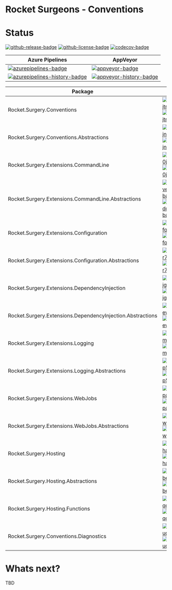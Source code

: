 # Rocket Surgeons - Conventions

# Status
<!-- badges -->
[![github-release-badge]][github-release]
[![github-license-badge]][github-license]
[![codecov-badge]][codecov]
<!-- badges -->

<!-- history badges -->
| Azure Pipelines | AppVeyor |
| --------------- | -------- |
| [![azurepipelines-badge]][azurepipelines] | [![appveyor-badge]][appveyor] |
| [![azurepipelines-history-badge]][azurepipelines-history] | [![appveyor-history-badge]][appveyor-history] |
<!-- history badges -->

<!-- nuget packages -->
| Package | NuGet | MyGet |
| ------- | ----- | ----- |
| Rocket.Surgery.Conventions | [![nuget-version-jtmuuh8il9ng-badge]![nuget-downloads-jtmuuh8il9ng-badge]][nuget-jtmuuh8il9ng] | [![myget-version-jtmuuh8il9ng-badge]![myget-downloads-jtmuuh8il9ng-badge]][myget-jtmuuh8il9ng] |
| Rocket.Surgery.Conventions.Abstractions | [![nuget-version-jn19kbpg2y2w-badge]![nuget-downloads-jn19kbpg2y2w-badge]][nuget-jn19kbpg2y2w] | [![myget-version-jn19kbpg2y2w-badge]![myget-downloads-jn19kbpg2y2w-badge]][myget-jn19kbpg2y2w] |
| Rocket.Surgery.Extensions.CommandLine | [![nuget-version-0jn5zay1q+ha-badge]![nuget-downloads-0jn5zay1q+ha-badge]][nuget-0jn5zay1q+ha] | [![myget-version-0jn5zay1q+ha-badge]![myget-downloads-0jn5zay1q+ha-badge]][myget-0jn5zay1q+ha] |
| Rocket.Surgery.Extensions.CommandLine.Abstractions | [![nuget-version-/v6fbqulwgrq-badge]![nuget-downloads-/v6fbqulwgrq-badge]][nuget-/v6fbqulwgrq] | [![myget-version-/v6fbqulwgrq-badge]![myget-downloads-/v6fbqulwgrq-badge]][myget-/v6fbqulwgrq] |
| Rocket.Surgery.Extensions.Configuration | [![nuget-version-fq7f5g8l63jq-badge]![nuget-downloads-fq7f5g8l63jq-badge]][nuget-fq7f5g8l63jq] | [![myget-version-fq7f5g8l63jq-badge]![myget-downloads-fq7f5g8l63jq-badge]][myget-fq7f5g8l63jq] |
| Rocket.Surgery.Extensions.Configuration.Abstractions | [![nuget-version-r73agfceobqq-badge]![nuget-downloads-r73agfceobqq-badge]][nuget-r73agfceobqq] | [![myget-version-r73agfceobqq-badge]![myget-downloads-r73agfceobqq-badge]][myget-r73agfceobqq] |
| Rocket.Surgery.Extensions.DependencyInjection | [![nuget-version-jg1zivnvskgg-badge]![nuget-downloads-jg1zivnvskgg-badge]][nuget-jg1zivnvskgg] | [![myget-version-jg1zivnvskgg-badge]![myget-downloads-jg1zivnvskgg-badge]][myget-jg1zivnvskgg] |
| Rocket.Surgery.Extensions.DependencyInjection.Abstractions | [![nuget-version-evvht/fmwopa-badge]![nuget-downloads-evvht/fmwopa-badge]][nuget-evvht/fmwopa] | [![myget-version-evvht/fmwopa-badge]![myget-downloads-evvht/fmwopa-badge]][myget-evvht/fmwopa] |
| Rocket.Surgery.Extensions.Logging | [![nuget-version-mv0bmpshxltg-badge]![nuget-downloads-mv0bmpshxltg-badge]][nuget-mv0bmpshxltg] | [![myget-version-mv0bmpshxltg-badge]![myget-downloads-mv0bmpshxltg-badge]][myget-mv0bmpshxltg] |
| Rocket.Surgery.Extensions.Logging.Abstractions | [![nuget-version-p5wphpmtu44a-badge]![nuget-downloads-p5wphpmtu44a-badge]][nuget-p5wphpmtu44a] | [![myget-version-p5wphpmtu44a-badge]![myget-downloads-p5wphpmtu44a-badge]][myget-p5wphpmtu44a] |
| Rocket.Surgery.Extensions.WebJobs | [![nuget-version-pafe9dk70zgw-badge]![nuget-downloads-pafe9dk70zgw-badge]][nuget-pafe9dk70zgw] | [![myget-version-pafe9dk70zgw-badge]![myget-downloads-pafe9dk70zgw-badge]][myget-pafe9dk70zgw] |
| Rocket.Surgery.Extensions.WebJobs.Abstractions | [![nuget-version-wbbycndytkvw-badge]![nuget-downloads-wbbycndytkvw-badge]][nuget-wbbycndytkvw] | [![myget-version-wbbycndytkvw-badge]![myget-downloads-wbbycndytkvw-badge]][myget-wbbycndytkvw] |
| Rocket.Surgery.Hosting | [![nuget-version-haidmu8p33tw-badge]![nuget-downloads-haidmu8p33tw-badge]][nuget-haidmu8p33tw] | [![myget-version-haidmu8p33tw-badge]![myget-downloads-haidmu8p33tw-badge]][myget-haidmu8p33tw] |
| Rocket.Surgery.Hosting.Abstractions | [![nuget-version-be0yledvjjja-badge]![nuget-downloads-be0yledvjjja-badge]][nuget-be0yledvjjja] | [![myget-version-be0yledvjjja-badge]![myget-downloads-be0yledvjjja-badge]][myget-be0yledvjjja] |
| Rocket.Surgery.Hosting.Functions | [![nuget-version-qg61hcqtvrkg-badge]![nuget-downloads-qg61hcqtvrkg-badge]][nuget-qg61hcqtvrkg] | [![myget-version-qg61hcqtvrkg-badge]![myget-downloads-qg61hcqtvrkg-badge]][myget-qg61hcqtvrkg] |
| Rocket.Surgery.Conventions.Diagnostics | [![nuget-version-uqjej4fzhhvg-badge]![nuget-downloads-uqjej4fzhhvg-badge]][nuget-uqjej4fzhhvg] | [![myget-version-uqjej4fzhhvg-badge]![myget-downloads-uqjej4fzhhvg-badge]][myget-uqjej4fzhhvg] |
<!-- nuget packages -->

# Whats next?
TBD

<!-- generated references -->
[github-release]: https://github.com/RocketSurgeonsGuild/Conventions/releases/latest
[github-release-badge]: https://img.shields.io/github/release/RocketSurgeonsGuild/Conventions.svg?logo=github&style=flat "Latest Release"
[github-license]: https://github.com/RocketSurgeonsGuild/Conventions/blob/master/LICENSE
[github-license-badge]: https://img.shields.io/github/license/RocketSurgeonsGuild/Conventions.svg?style=flat "License"
[codecov]: https://codecov.io/gh/RocketSurgeonsGuild/Conventions
[codecov-badge]: https://img.shields.io/codecov/c/github/RocketSurgeonsGuild/Conventions.svg?color=E03997&label=codecov&logo=codecov&logoColor=E03997&style=flat "Code Coverage"
[azurepipelines]: https://rocketsurgeonsguild.visualstudio.com/Libraries/_build/latest?definitionId=7&branchName=master
[azurepipelines-badge]: https://img.shields.io/azure-devops/build/rocketsurgeonsguild/Libraries/7.svg?color=98C6FF&label=azure%20pipelines&logo=azuredevops&logoColor=98C6FF&style=flat "Azure Pipelines Status"
[azurepipelines-history]: https://rocketsurgeonsguild.visualstudio.com/Libraries/_build?definitionId=7&branchName=master
[azurepipelines-history-badge]: https://buildstats.info/azurepipelines/chart/rocketsurgeonsguild/Libraries/7?includeBuildsFromPullRequest=false "Azure Pipelines History"
[appveyor]: https://ci.appveyor.com/project/RocketSurgeonsGuild/Conventions
[appveyor-badge]: https://img.shields.io/appveyor/ci/RocketSurgeonsGuild/Conventions.svg?color=00b3e0&label=appveyor&logo=appveyor&logoColor=00b3e0&style=flat "AppVeyor Status"
[appveyor-history]: https://ci.appveyor.com/project/RocketSurgeonsGuild/Conventions/history
[appveyor-history-badge]: https://buildstats.info/appveyor/chart/RocketSurgeonsGuild/Conventions?includeBuildsFromPullRequest=false "AppVeyor History"
[nuget-jtmuuh8il9ng]: https://www.nuget.org/packages/Rocket.Surgery.Conventions/
[nuget-version-jtmuuh8il9ng-badge]: https://img.shields.io/nuget/v/Rocket.Surgery.Conventions.svg?color=004880&logo=nuget&style=flat-square "NuGet Version"
[nuget-downloads-jtmuuh8il9ng-badge]: https://img.shields.io/nuget/dt/Rocket.Surgery.Conventions.svg?color=004880&logo=nuget&style=flat-square "NuGet Downloads"
[myget-jtmuuh8il9ng]: https://www.myget.org/feed/rocket-surgeons-guild/package/nuget/Rocket.Surgery.Conventions
[myget-version-jtmuuh8il9ng-badge]: https://img.shields.io/myget/rocket-surgeons-guild/vpre/Rocket.Surgery.Conventions.svg?label=myget&color=004880&logo=nuget&style=flat-square "MyGet Pre-Release Version"
[myget-downloads-jtmuuh8il9ng-badge]: https://img.shields.io/myget/rocket-surgeons-guild/dt/Rocket.Surgery.Conventions.svg?color=004880&logo=nuget&style=flat-square "MyGet Downloads"
[nuget-jn19kbpg2y2w]: https://www.nuget.org/packages/Rocket.Surgery.Conventions.Abstractions/
[nuget-version-jn19kbpg2y2w-badge]: https://img.shields.io/nuget/v/Rocket.Surgery.Conventions.Abstractions.svg?color=004880&logo=nuget&style=flat-square "NuGet Version"
[nuget-downloads-jn19kbpg2y2w-badge]: https://img.shields.io/nuget/dt/Rocket.Surgery.Conventions.Abstractions.svg?color=004880&logo=nuget&style=flat-square "NuGet Downloads"
[myget-jn19kbpg2y2w]: https://www.myget.org/feed/rocket-surgeons-guild/package/nuget/Rocket.Surgery.Conventions.Abstractions
[myget-version-jn19kbpg2y2w-badge]: https://img.shields.io/myget/rocket-surgeons-guild/vpre/Rocket.Surgery.Conventions.Abstractions.svg?label=myget&color=004880&logo=nuget&style=flat-square "MyGet Pre-Release Version"
[myget-downloads-jn19kbpg2y2w-badge]: https://img.shields.io/myget/rocket-surgeons-guild/dt/Rocket.Surgery.Conventions.Abstractions.svg?color=004880&logo=nuget&style=flat-square "MyGet Downloads"
[nuget-0jn5zay1q+ha]: https://www.nuget.org/packages/Rocket.Surgery.Extensions.CommandLine/
[nuget-version-0jn5zay1q+ha-badge]: https://img.shields.io/nuget/v/Rocket.Surgery.Extensions.CommandLine.svg?color=004880&logo=nuget&style=flat-square "NuGet Version"
[nuget-downloads-0jn5zay1q+ha-badge]: https://img.shields.io/nuget/dt/Rocket.Surgery.Extensions.CommandLine.svg?color=004880&logo=nuget&style=flat-square "NuGet Downloads"
[myget-0jn5zay1q+ha]: https://www.myget.org/feed/rocket-surgeons-guild/package/nuget/Rocket.Surgery.Extensions.CommandLine
[myget-version-0jn5zay1q+ha-badge]: https://img.shields.io/myget/rocket-surgeons-guild/vpre/Rocket.Surgery.Extensions.CommandLine.svg?label=myget&color=004880&logo=nuget&style=flat-square "MyGet Pre-Release Version"
[myget-downloads-0jn5zay1q+ha-badge]: https://img.shields.io/myget/rocket-surgeons-guild/dt/Rocket.Surgery.Extensions.CommandLine.svg?color=004880&logo=nuget&style=flat-square "MyGet Downloads"
[nuget-/v6fbqulwgrq]: https://www.nuget.org/packages/Rocket.Surgery.Extensions.CommandLine.Abstractions/
[nuget-version-/v6fbqulwgrq-badge]: https://img.shields.io/nuget/v/Rocket.Surgery.Extensions.CommandLine.Abstractions.svg?color=004880&logo=nuget&style=flat-square "NuGet Version"
[nuget-downloads-/v6fbqulwgrq-badge]: https://img.shields.io/nuget/dt/Rocket.Surgery.Extensions.CommandLine.Abstractions.svg?color=004880&logo=nuget&style=flat-square "NuGet Downloads"
[myget-/v6fbqulwgrq]: https://www.myget.org/feed/rocket-surgeons-guild/package/nuget/Rocket.Surgery.Extensions.CommandLine.Abstractions
[myget-version-/v6fbqulwgrq-badge]: https://img.shields.io/myget/rocket-surgeons-guild/vpre/Rocket.Surgery.Extensions.CommandLine.Abstractions.svg?label=myget&color=004880&logo=nuget&style=flat-square "MyGet Pre-Release Version"
[myget-downloads-/v6fbqulwgrq-badge]: https://img.shields.io/myget/rocket-surgeons-guild/dt/Rocket.Surgery.Extensions.CommandLine.Abstractions.svg?color=004880&logo=nuget&style=flat-square "MyGet Downloads"
[nuget-fq7f5g8l63jq]: https://www.nuget.org/packages/Rocket.Surgery.Extensions.Configuration/
[nuget-version-fq7f5g8l63jq-badge]: https://img.shields.io/nuget/v/Rocket.Surgery.Extensions.Configuration.svg?color=004880&logo=nuget&style=flat-square "NuGet Version"
[nuget-downloads-fq7f5g8l63jq-badge]: https://img.shields.io/nuget/dt/Rocket.Surgery.Extensions.Configuration.svg?color=004880&logo=nuget&style=flat-square "NuGet Downloads"
[myget-fq7f5g8l63jq]: https://www.myget.org/feed/rocket-surgeons-guild/package/nuget/Rocket.Surgery.Extensions.Configuration
[myget-version-fq7f5g8l63jq-badge]: https://img.shields.io/myget/rocket-surgeons-guild/vpre/Rocket.Surgery.Extensions.Configuration.svg?label=myget&color=004880&logo=nuget&style=flat-square "MyGet Pre-Release Version"
[myget-downloads-fq7f5g8l63jq-badge]: https://img.shields.io/myget/rocket-surgeons-guild/dt/Rocket.Surgery.Extensions.Configuration.svg?color=004880&logo=nuget&style=flat-square "MyGet Downloads"
[nuget-r73agfceobqq]: https://www.nuget.org/packages/Rocket.Surgery.Extensions.Configuration.Abstractions/
[nuget-version-r73agfceobqq-badge]: https://img.shields.io/nuget/v/Rocket.Surgery.Extensions.Configuration.Abstractions.svg?color=004880&logo=nuget&style=flat-square "NuGet Version"
[nuget-downloads-r73agfceobqq-badge]: https://img.shields.io/nuget/dt/Rocket.Surgery.Extensions.Configuration.Abstractions.svg?color=004880&logo=nuget&style=flat-square "NuGet Downloads"
[myget-r73agfceobqq]: https://www.myget.org/feed/rocket-surgeons-guild/package/nuget/Rocket.Surgery.Extensions.Configuration.Abstractions
[myget-version-r73agfceobqq-badge]: https://img.shields.io/myget/rocket-surgeons-guild/vpre/Rocket.Surgery.Extensions.Configuration.Abstractions.svg?label=myget&color=004880&logo=nuget&style=flat-square "MyGet Pre-Release Version"
[myget-downloads-r73agfceobqq-badge]: https://img.shields.io/myget/rocket-surgeons-guild/dt/Rocket.Surgery.Extensions.Configuration.Abstractions.svg?color=004880&logo=nuget&style=flat-square "MyGet Downloads"
[nuget-jg1zivnvskgg]: https://www.nuget.org/packages/Rocket.Surgery.Extensions.DependencyInjection/
[nuget-version-jg1zivnvskgg-badge]: https://img.shields.io/nuget/v/Rocket.Surgery.Extensions.DependencyInjection.svg?color=004880&logo=nuget&style=flat-square "NuGet Version"
[nuget-downloads-jg1zivnvskgg-badge]: https://img.shields.io/nuget/dt/Rocket.Surgery.Extensions.DependencyInjection.svg?color=004880&logo=nuget&style=flat-square "NuGet Downloads"
[myget-jg1zivnvskgg]: https://www.myget.org/feed/rocket-surgeons-guild/package/nuget/Rocket.Surgery.Extensions.DependencyInjection
[myget-version-jg1zivnvskgg-badge]: https://img.shields.io/myget/rocket-surgeons-guild/vpre/Rocket.Surgery.Extensions.DependencyInjection.svg?label=myget&color=004880&logo=nuget&style=flat-square "MyGet Pre-Release Version"
[myget-downloads-jg1zivnvskgg-badge]: https://img.shields.io/myget/rocket-surgeons-guild/dt/Rocket.Surgery.Extensions.DependencyInjection.svg?color=004880&logo=nuget&style=flat-square "MyGet Downloads"
[nuget-evvht/fmwopa]: https://www.nuget.org/packages/Rocket.Surgery.Extensions.DependencyInjection.Abstractions/
[nuget-version-evvht/fmwopa-badge]: https://img.shields.io/nuget/v/Rocket.Surgery.Extensions.DependencyInjection.Abstractions.svg?color=004880&logo=nuget&style=flat-square "NuGet Version"
[nuget-downloads-evvht/fmwopa-badge]: https://img.shields.io/nuget/dt/Rocket.Surgery.Extensions.DependencyInjection.Abstractions.svg?color=004880&logo=nuget&style=flat-square "NuGet Downloads"
[myget-evvht/fmwopa]: https://www.myget.org/feed/rocket-surgeons-guild/package/nuget/Rocket.Surgery.Extensions.DependencyInjection.Abstractions
[myget-version-evvht/fmwopa-badge]: https://img.shields.io/myget/rocket-surgeons-guild/vpre/Rocket.Surgery.Extensions.DependencyInjection.Abstractions.svg?label=myget&color=004880&logo=nuget&style=flat-square "MyGet Pre-Release Version"
[myget-downloads-evvht/fmwopa-badge]: https://img.shields.io/myget/rocket-surgeons-guild/dt/Rocket.Surgery.Extensions.DependencyInjection.Abstractions.svg?color=004880&logo=nuget&style=flat-square "MyGet Downloads"
[nuget-mv0bmpshxltg]: https://www.nuget.org/packages/Rocket.Surgery.Extensions.Logging/
[nuget-version-mv0bmpshxltg-badge]: https://img.shields.io/nuget/v/Rocket.Surgery.Extensions.Logging.svg?color=004880&logo=nuget&style=flat-square "NuGet Version"
[nuget-downloads-mv0bmpshxltg-badge]: https://img.shields.io/nuget/dt/Rocket.Surgery.Extensions.Logging.svg?color=004880&logo=nuget&style=flat-square "NuGet Downloads"
[myget-mv0bmpshxltg]: https://www.myget.org/feed/rocket-surgeons-guild/package/nuget/Rocket.Surgery.Extensions.Logging
[myget-version-mv0bmpshxltg-badge]: https://img.shields.io/myget/rocket-surgeons-guild/vpre/Rocket.Surgery.Extensions.Logging.svg?label=myget&color=004880&logo=nuget&style=flat-square "MyGet Pre-Release Version"
[myget-downloads-mv0bmpshxltg-badge]: https://img.shields.io/myget/rocket-surgeons-guild/dt/Rocket.Surgery.Extensions.Logging.svg?color=004880&logo=nuget&style=flat-square "MyGet Downloads"
[nuget-p5wphpmtu44a]: https://www.nuget.org/packages/Rocket.Surgery.Extensions.Logging.Abstractions/
[nuget-version-p5wphpmtu44a-badge]: https://img.shields.io/nuget/v/Rocket.Surgery.Extensions.Logging.Abstractions.svg?color=004880&logo=nuget&style=flat-square "NuGet Version"
[nuget-downloads-p5wphpmtu44a-badge]: https://img.shields.io/nuget/dt/Rocket.Surgery.Extensions.Logging.Abstractions.svg?color=004880&logo=nuget&style=flat-square "NuGet Downloads"
[myget-p5wphpmtu44a]: https://www.myget.org/feed/rocket-surgeons-guild/package/nuget/Rocket.Surgery.Extensions.Logging.Abstractions
[myget-version-p5wphpmtu44a-badge]: https://img.shields.io/myget/rocket-surgeons-guild/vpre/Rocket.Surgery.Extensions.Logging.Abstractions.svg?label=myget&color=004880&logo=nuget&style=flat-square "MyGet Pre-Release Version"
[myget-downloads-p5wphpmtu44a-badge]: https://img.shields.io/myget/rocket-surgeons-guild/dt/Rocket.Surgery.Extensions.Logging.Abstractions.svg?color=004880&logo=nuget&style=flat-square "MyGet Downloads"
[nuget-pafe9dk70zgw]: https://www.nuget.org/packages/Rocket.Surgery.Extensions.WebJobs/
[nuget-version-pafe9dk70zgw-badge]: https://img.shields.io/nuget/v/Rocket.Surgery.Extensions.WebJobs.svg?color=004880&logo=nuget&style=flat-square "NuGet Version"
[nuget-downloads-pafe9dk70zgw-badge]: https://img.shields.io/nuget/dt/Rocket.Surgery.Extensions.WebJobs.svg?color=004880&logo=nuget&style=flat-square "NuGet Downloads"
[myget-pafe9dk70zgw]: https://www.myget.org/feed/rocket-surgeons-guild/package/nuget/Rocket.Surgery.Extensions.WebJobs
[myget-version-pafe9dk70zgw-badge]: https://img.shields.io/myget/rocket-surgeons-guild/vpre/Rocket.Surgery.Extensions.WebJobs.svg?label=myget&color=004880&logo=nuget&style=flat-square "MyGet Pre-Release Version"
[myget-downloads-pafe9dk70zgw-badge]: https://img.shields.io/myget/rocket-surgeons-guild/dt/Rocket.Surgery.Extensions.WebJobs.svg?color=004880&logo=nuget&style=flat-square "MyGet Downloads"
[nuget-wbbycndytkvw]: https://www.nuget.org/packages/Rocket.Surgery.Extensions.WebJobs.Abstractions/
[nuget-version-wbbycndytkvw-badge]: https://img.shields.io/nuget/v/Rocket.Surgery.Extensions.WebJobs.Abstractions.svg?color=004880&logo=nuget&style=flat-square "NuGet Version"
[nuget-downloads-wbbycndytkvw-badge]: https://img.shields.io/nuget/dt/Rocket.Surgery.Extensions.WebJobs.Abstractions.svg?color=004880&logo=nuget&style=flat-square "NuGet Downloads"
[myget-wbbycndytkvw]: https://www.myget.org/feed/rocket-surgeons-guild/package/nuget/Rocket.Surgery.Extensions.WebJobs.Abstractions
[myget-version-wbbycndytkvw-badge]: https://img.shields.io/myget/rocket-surgeons-guild/vpre/Rocket.Surgery.Extensions.WebJobs.Abstractions.svg?label=myget&color=004880&logo=nuget&style=flat-square "MyGet Pre-Release Version"
[myget-downloads-wbbycndytkvw-badge]: https://img.shields.io/myget/rocket-surgeons-guild/dt/Rocket.Surgery.Extensions.WebJobs.Abstractions.svg?color=004880&logo=nuget&style=flat-square "MyGet Downloads"
[nuget-haidmu8p33tw]: https://www.nuget.org/packages/Rocket.Surgery.Hosting/
[nuget-version-haidmu8p33tw-badge]: https://img.shields.io/nuget/v/Rocket.Surgery.Hosting.svg?color=004880&logo=nuget&style=flat-square "NuGet Version"
[nuget-downloads-haidmu8p33tw-badge]: https://img.shields.io/nuget/dt/Rocket.Surgery.Hosting.svg?color=004880&logo=nuget&style=flat-square "NuGet Downloads"
[myget-haidmu8p33tw]: https://www.myget.org/feed/rocket-surgeons-guild/package/nuget/Rocket.Surgery.Hosting
[myget-version-haidmu8p33tw-badge]: https://img.shields.io/myget/rocket-surgeons-guild/vpre/Rocket.Surgery.Hosting.svg?label=myget&color=004880&logo=nuget&style=flat-square "MyGet Pre-Release Version"
[myget-downloads-haidmu8p33tw-badge]: https://img.shields.io/myget/rocket-surgeons-guild/dt/Rocket.Surgery.Hosting.svg?color=004880&logo=nuget&style=flat-square "MyGet Downloads"
[nuget-be0yledvjjja]: https://www.nuget.org/packages/Rocket.Surgery.Hosting.Abstractions/
[nuget-version-be0yledvjjja-badge]: https://img.shields.io/nuget/v/Rocket.Surgery.Hosting.Abstractions.svg?color=004880&logo=nuget&style=flat-square "NuGet Version"
[nuget-downloads-be0yledvjjja-badge]: https://img.shields.io/nuget/dt/Rocket.Surgery.Hosting.Abstractions.svg?color=004880&logo=nuget&style=flat-square "NuGet Downloads"
[myget-be0yledvjjja]: https://www.myget.org/feed/rocket-surgeons-guild/package/nuget/Rocket.Surgery.Hosting.Abstractions
[myget-version-be0yledvjjja-badge]: https://img.shields.io/myget/rocket-surgeons-guild/vpre/Rocket.Surgery.Hosting.Abstractions.svg?label=myget&color=004880&logo=nuget&style=flat-square "MyGet Pre-Release Version"
[myget-downloads-be0yledvjjja-badge]: https://img.shields.io/myget/rocket-surgeons-guild/dt/Rocket.Surgery.Hosting.Abstractions.svg?color=004880&logo=nuget&style=flat-square "MyGet Downloads"
[nuget-qg61hcqtvrkg]: https://www.nuget.org/packages/Rocket.Surgery.Hosting.Functions/
[nuget-version-qg61hcqtvrkg-badge]: https://img.shields.io/nuget/v/Rocket.Surgery.Hosting.Functions.svg?color=004880&logo=nuget&style=flat-square "NuGet Version"
[nuget-downloads-qg61hcqtvrkg-badge]: https://img.shields.io/nuget/dt/Rocket.Surgery.Hosting.Functions.svg?color=004880&logo=nuget&style=flat-square "NuGet Downloads"
[myget-qg61hcqtvrkg]: https://www.myget.org/feed/rocket-surgeons-guild/package/nuget/Rocket.Surgery.Hosting.Functions
[myget-version-qg61hcqtvrkg-badge]: https://img.shields.io/myget/rocket-surgeons-guild/vpre/Rocket.Surgery.Hosting.Functions.svg?label=myget&color=004880&logo=nuget&style=flat-square "MyGet Pre-Release Version"
[myget-downloads-qg61hcqtvrkg-badge]: https://img.shields.io/myget/rocket-surgeons-guild/dt/Rocket.Surgery.Hosting.Functions.svg?color=004880&logo=nuget&style=flat-square "MyGet Downloads"
[nuget-uqjej4fzhhvg]: https://www.nuget.org/packages/Rocket.Surgery.Conventions.Diagnostics/
[nuget-version-uqjej4fzhhvg-badge]: https://img.shields.io/nuget/v/Rocket.Surgery.Conventions.Diagnostics.svg?color=004880&logo=nuget&style=flat-square "NuGet Version"
[nuget-downloads-uqjej4fzhhvg-badge]: https://img.shields.io/nuget/dt/Rocket.Surgery.Conventions.Diagnostics.svg?color=004880&logo=nuget&style=flat-square "NuGet Downloads"
[myget-uqjej4fzhhvg]: https://www.myget.org/feed/rocket-surgeons-guild/package/nuget/Rocket.Surgery.Conventions.Diagnostics
[myget-version-uqjej4fzhhvg-badge]: https://img.shields.io/myget/rocket-surgeons-guild/vpre/Rocket.Surgery.Conventions.Diagnostics.svg?label=myget&color=004880&logo=nuget&style=flat-square "MyGet Pre-Release Version"
[myget-downloads-uqjej4fzhhvg-badge]: https://img.shields.io/myget/rocket-surgeons-guild/dt/Rocket.Surgery.Conventions.Diagnostics.svg?color=004880&logo=nuget&style=flat-square "MyGet Downloads"
<!-- generated references -->

<!-- nuke-data
github:
  owner: RocketSurgeonsGuild
  repository: Conventions
azurepipelines:
  account: rocketsurgeonsguild
  teamproject: Libraries
  builddefinition: 7
appveyor:
  account: RocketSurgeonsGuild
  build: Conventions
myget:
  account: rocket-surgeons-guild
-->